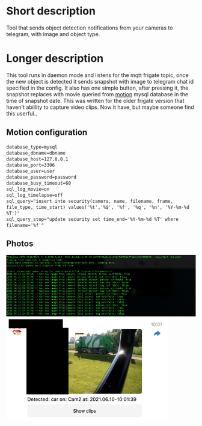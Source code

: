 # Short description

Tool that sends object detection notifications from your cameras to telegram, with image and object type.

# Longer description

This tool runs in daemon mode and listens for the mqtt frigate topic, once the new object is detected it sends snapshot with image to telegram chat id specified in the config. It also has one simple button, after pressing it, the snapshot replaces with movie queried from [motion](https://motion-project.github.io) mysql database in the time of snapshot date.
This was written for the older frigate version that haven't abillity to capture video clips. Now it have, but maybe someone find this userful..


## Motion configuration

```
database_type=mysql
database_dbname=dbname
database_host=127.0.0.1
database_port=3306
database_user=user
database_password=password
database_busy_timeout=60
sql_log_movie=on
sql_log_timelapse=off
sql_query="insert into security(camera, name, filename, frame, file_type, time_start) values('%t','%$', '%f', '%q', '%n', '%Y-%m-%d %T')"
sql_query_stop="update security set time_end='%Y-%m-%d %T' where filename='%f'"
```

## Photos

![](/pics/Screenshot%202021-06-10%20at%2014.36.09.png)
![](/pics/Screenshot%202021-06-10%20at%2014.37.35.png)
